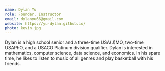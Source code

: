 ```yaml
---
name: Dylan Yu
role: Founder, Instructor
email: dylanyu66@gmail.com
website: https://yu-dylan.github.io/
photo: kevin.jpg
---
```


Dylan is a high school senior and a three-time USA(J)MO, two-time USAPhO, and a USACO Platinum division qualifier. Dylan is interested in mathematics, computer science, data science, and economics. In his spare time, he likes to listen to music of all genres and play basketball with his friends.
